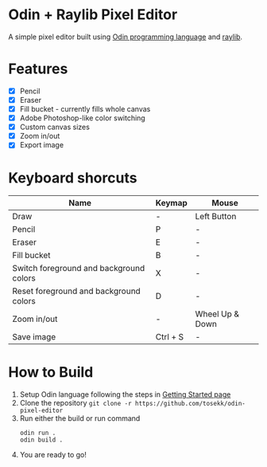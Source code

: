 
# Odin + Raylib Pixel Editor

A simple pixel editor built using [Odin programming language](https://odin-lang.org/) and [raylib](https://www.raylib.com/).

# Features

- [x] Pencil
- [x] Eraser
- [x] Fill bucket - currently fills whole canvas
- [x] Adobe Photoshop-like color switching
- [x] Custom canvas sizes
- [x] Zoom in/out
- [x] Export image

# Keyboard shorcuts

| Name | Keymap | Mouse |
| ---- | ------ | ----- |
| Draw | - | Left Button |
| Pencil | P | - |
| Eraser | E | - |
| Fill bucket | B | - |
| Switch foreground and background colors | X | - |
| Reset foreground and background colors | D | - |
| Zoom in/out | - | Wheel Up & Down |
| Save image | Ctrl + S | - |

# How to Build

1. Setup Odin language following the steps in [Getting Started page](https://odin-lang.org/docs/install/)
2. Clone the repository 
    `git clone -r https://github.com/tosekk/odin-pixel-editor`
3. Run either the build or run command
    ```
    odin run .
    odin build .
    ```
4. You are ready to go!